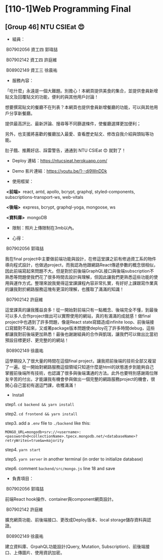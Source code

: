 # [110-1]Web Programming Final

## [Group 46] NTU CSIEat 😍



* 組員：

​	B07902056 資工四 郭瑋喆

​	B07902142 資工四 許庭維

​	B08902149 資工三 徐晨祐



* 服務內容：

「吃什麼」永遠是一個大難題。別擔心！本網頁提供美食的集合，並提供會員新增貼文及回覆貼文的功能，便利的與其他用戶討論！

想要撰寫貼文的餐廳不在列表？本網頁也提供會員新增餐廳的功能，可以與其他用戶分享新餐廳。

提供最高評比、最新評論、搜尋等不同篩選條件，使餐廳選擇更加便利；

另外，也支援將喜歡的餐廳加入最愛、查看歷史貼文、修改自我介紹與頭貼等功能。

肚子餓、推薦好店、踩雷警告，通通到 NTU CSIEat 😍 就對了！



* Deploy 連結：https://ntucsieat.herokuapp.com/



* Demo 影片連結：https://youtu.be/1--dj9WnDDk



* 使用框架：

​	**<前端>**
​	react, antd, apollo, bcrypt, graphql, styled-components, subscriptions-transport-ws, web-vitals	

​	**<後端>**
​	express, bcrypt, graphql-yoga, mongoose, ws

​	**<資料庫>**
​	mongoDB


* 限制：照片上傳限制在3mb以內。


* 心得：

​	 B07902056 郭瑋喆

我在final project中主要做前端功能與設計，在修這堂課之前有修過資工系的物件導向程式設計，也做過project，而我認為他跟網路React傳遞參數的概念很相似，因此前端寫起來問題不大。但是對於前後端GraphQL接口與後端subscription不熟悉等問題使我們花了很多時間去設計與理解，但因此讓我們更熟悉這些功能的使用與運作方式。整理來說我覺得這堂課課程內容非常扎實，有好好上課跟寫作業真的讓我對於網路服務這塊有更深的理解，也獲取了滿滿的知識！


​	 B07902142 許庭維

這堂課真的讓我獲益良多！從一開始對前端只有一點概念、後端完全不懂，到最後可以多人合作project做出可以實際使用的網站，真的有滿滿的成就感！做final project中也遇到了許多問題，像是React state寫錯造成infinite loop、前後端接口寫錯對不起來，又或著package版本問題使deploy花了許多時間debug，這些都讓我對前後端更加熟悉！最後也謝謝組員的合作與凱瑞，讓我們可以做出比當初預設目標更好、更完整的的網站！

​	 B08902149 徐晨祐

這學期投入了很大量的時間在這個final project，讓我把前後端的技術全部又複習了一遍。從一開始對網路服務這個領域只知道什麼是html的狀態進步到能夠自己掌握前後端所有技術，也認識了很多與後端溝通的方法。此外也要特別感謝兩位隊友辛苦的付出，才能讓我有機會參與做出一個完整的網路服務project的機會，很開心自己當初有選這門課，收穫滿滿！



* Install

step1. `cd backend && yarn install`

step2. `cd frontend && yarn install`

step3. add a `.env` file to `./backend` like this:

```
MONGO_URL=mongodb+srv://<username>:<password>@<collectionName>.tpecx.mongodb.net/<databaseName>?retryWrites=true&w=majority
```

step4. `yarn start`

step5. `yarn server` in another terminal (in order to initialize database)

step6. comment `backend/src/mongo.js` line 18 and save


* 負責項目：

​	 B07902056 郭瑋喆

前端React hook操作、container與component網頁設計。

​	 B07902142 許庭維

擴充網頁功能、前後端接口、更改成Deploy版本、local storage儲存資料與認證。

​	 B08902149 徐晨祐

建立資料庫、GrpahQL功能設計(Query, Mutation, Subscription)、前後端接口、上傳圖片、使用資訊加密。
